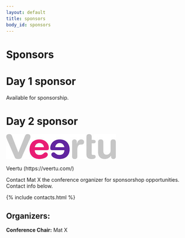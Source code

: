 ```yaml
---
layout: default
title: sponsors
body_id: sponsors
---
```


# Sponsors
# Day 1 sponsor

Available for sponsorship.

# Day 2 sponsor 
<p><a href="https://veertu.com"><img src="/assets/Veertu-logo300.jpg"></a></p>
<p>Veertu (https://veertu.com/)</p>


Contact Mat X the conference organizer for sponsorshop opportunities. Contact info below.

{% include contacts.html %}

## Organizers:

<strong>Conference Chair:</strong> Mat X